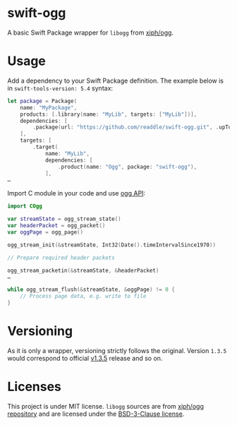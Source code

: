 # swift-ogg
A basic Swift Package wrapper for `libogg` from [xiph/ogg](https://github.com/xiph/ogg).

# Usage
Add a dependency to your Swift Package definition.
The example below is in `swift-tools-version: 5.4` syntax:
```swift
let package = Package(
    name: "MyPackage",
    products: [.library(name: "MyLib", targets: ["MyLib"])],
    dependencies: [
        .package(url: "https://github.com/readdle/swift-ogg.git", .upToNextMinor(from: "1.3.5")),
    ],
    targets: [
        .target(
            name: "MyLib",
            dependencies: [
                .product(name: "Ogg", package: "swift-ogg"),
            ],
…
```
Import C module in your code and use [ogg API](https://www.xiph.org/ogg/doc/libogg/reference.html):
```swift
import COgg

var streamState = ogg_stream_state()
var headerPacket = ogg_packet()
var oggPage = ogg_page()

ogg_stream_init(&streamState, Int32(Date().timeIntervalSince1970))

// Prepare required header packets

ogg_stream_packetin(&streamState, &headerPacket)
…

while ogg_stream_flush(&streamState, &oggPage) != 0 {
    // Process page data, e.g. write to file
}
```

# Versioning
As it is only a wrapper, versioning strictly follows the original.
Version `1.3.5` would correspond to official [v1.3.5](https://github.com/xiph/ogg/releases/tag/v1.3.5) release
and so on.

# Licenses
This project is under MIT license. `libogg` sources are
from [xiph/ogg repository](https://github.com/xiph/ogg) and are licensed under
the [BSD-3-Clause license](https://github.com/xiph/ogg?tab=BSD-3-Clause-1-ov-file#BSD-3-Clause-1-ov-file).

